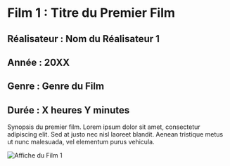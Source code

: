 # Film 1 : Titre du Premier Film

## Réalisateur : Nom du Réalisateur 1

## Année : 20XX

## Genre : Genre du Film

## Durée : X heures Y minutes

Synopsis du premier film. Lorem ipsum dolor sit amet, consectetur adipiscing elit. Sed at justo nec nisl laoreet blandit. Aenean tristique metus ut nunc malesuada, vel elementum purus vehicula.

![Affiche du Film 1](lien_vers_affiche_image)
